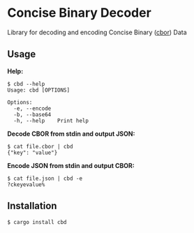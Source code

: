 # Concise Binary Decoder #

Library for decoding and encoding Concise Binary ([cbor](https://cbor.io)) Data

## Usage ##

**Help:**
```shell
$ cbd --help
Usage: cbd [OPTIONS]

Options:
  -e, --encode  
  -b, --base64  
  -h, --help    Print help
```

**Decode CBOR from stdin and output JSON:**
```shell
$ cat file.cbor | cbd
{"key": "value"}
```

**Encode JSON from stdin and output CBOR:**
```shell
$ cat file.json | cbd -e
?ckeyevalue%
```

## Installation ##
```shell
$ cargo install cbd
```
